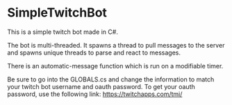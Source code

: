 # SimpleTwitchBot
This is a simple twitch bot made in C#.

The bot is multi-threaded. It spawns a thread to pull messages to the server and spawns unique threads to parse and react to messages.

There is an automatic-message function which is run on a modifiable timer. 

Be sure to go into the GLOBALS.cs and change the information to match your twitch bot username and oauth password. To get your oauth password, use the following link: https://twitchapps.com/tmi/
